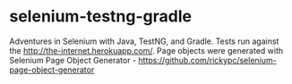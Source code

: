 # selenium-testng-gradle

Adventures in Selenium with Java, TestNG, and Gradle. Tests run against the http://the-internet.herokuapp.com/. 
Page objects were generated with Selenium Page Object Generator - https://github.com/rickypc/selenium-page-object-generator

